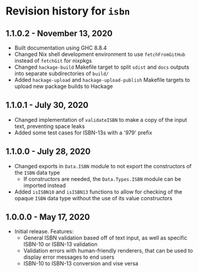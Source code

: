 # Revision history for `isbn`

## 1.1.0.2 - November 13, 2020

- Built documentation using GHC 8.8.4
- Changed Nix shell development environment to use `fetchFromGitHub` instead of `fetchGit` for nixpkgs
- Changed `hackage-build` Makefile target to split `sdist` and `docs` outputs into separate subdirectories of `build/`
- Added `hackage-upload` and `hackage-upload-publish` Makefile targets to upload new package builds to Hackage

## 1.1.0.1 - July 30, 2020

- Changed implementation of `validateISBN` to make a copy of the input text, preventing space leaks
- Added some test cases for ISBN-13s with a '979' prefix

## 1.1.0.0 - July 28, 2020

- Changed exports in `Data.ISBN` module to not export the constructors of the `ISBN` data type
  - If constructors are needed, the `Data.Types.ISBN` module can be imported instead
- Added `isISBN10` and `isISBN13` functions to allow for checking of the opaque `ISBN` data type without the use of its value constructors

## 1.0.0.0 - May 17, 2020

- Initial release. Features:
  - General ISBN validation based off of text input, as well as specific ISBN-10 or ISBN-13 validation
  - Validation errors with human-friendly renderers, that can be used to display error messages to end users
  - ISBN-10 to ISBN-13 conversion and vise versa
